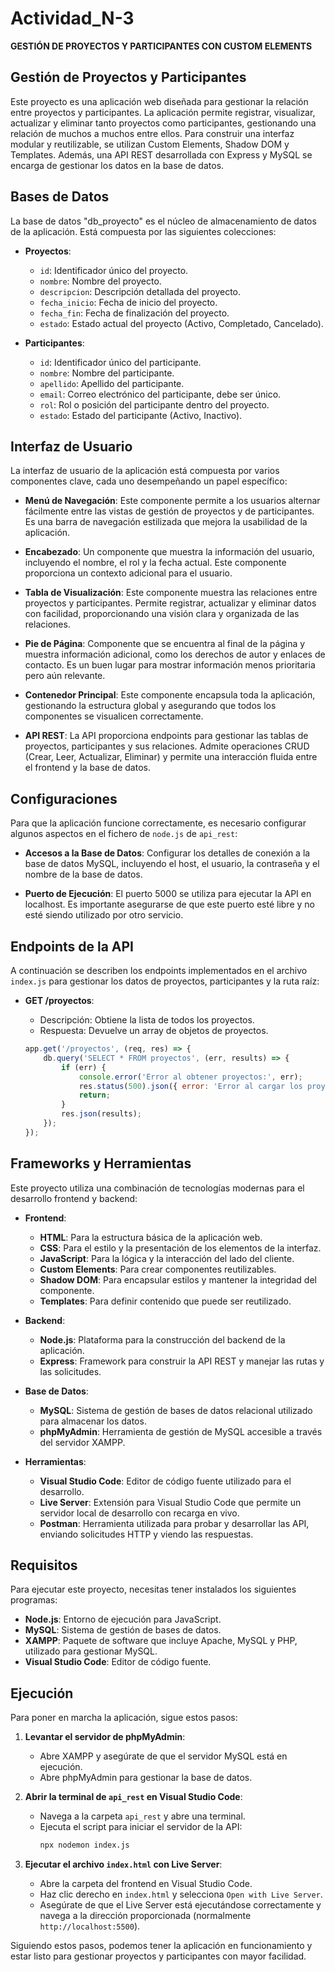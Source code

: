 # Actividad_N-3
**GESTIÓN DE PROYECTOS Y PARTICIPANTES CON CUSTOM ELEMENTS**

## Gestión de Proyectos y Participantes

Este proyecto es una aplicación web diseñada para gestionar la relación entre proyectos y participantes. La aplicación permite registrar, visualizar, actualizar y eliminar tanto proyectos como participantes, gestionando una relación de muchos a muchos entre ellos. Para construir una interfaz modular y reutilizable, se utilizan Custom Elements, Shadow DOM y Templates. Además, una API REST desarrollada con Express y MySQL se encarga de gestionar los datos en la base de datos.

## Bases de Datos

La base de datos "db_proyecto" es el núcleo de almacenamiento de datos de la aplicación. Está compuesta por las siguientes colecciones:

- **Proyectos**: 
  - `id`: Identificador único del proyecto.
  - `nombre`: Nombre del proyecto.
  - `descripcion`: Descripción detallada del proyecto.
  - `fecha_inicio`: Fecha de inicio del proyecto.
  - `fecha_fin`: Fecha de finalización del proyecto.
  - `estado`: Estado actual del proyecto (Activo, Completado, Cancelado).

- **Participantes**:
  - `id`: Identificador único del participante.
  - `nombre`: Nombre del participante.
  - `apellido`: Apellido del participante.
  - `email`: Correo electrónico del participante, debe ser único.
  - `rol`: Rol o posición del participante dentro del proyecto.
  - `estado`: Estado del participante (Activo, Inactivo).

## Interfaz de Usuario

La interfaz de usuario de la aplicación está compuesta por varios componentes clave, cada uno desempeñando un papel específico:

- **Menú de Navegación**: Este componente permite a los usuarios alternar fácilmente entre las vistas de gestión de proyectos y de participantes. Es una barra de navegación estilizada que mejora la usabilidad de la aplicación.
  
- **Encabezado**: Un componente que muestra la información del usuario, incluyendo el nombre, el rol y la fecha actual. Este componente proporciona un contexto adicional para el usuario.

- **Tabla de Visualización**: Este componente muestra las relaciones entre proyectos y participantes. Permite registrar, actualizar y eliminar datos con facilidad, proporcionando una visión clara y organizada de las relaciones.

- **Pie de Página**: Componente que se encuentra al final de la página y muestra información adicional, como los derechos de autor y enlaces de contacto. Es un buen lugar para mostrar información menos prioritaria pero aún relevante.

- **Contenedor Principal**: Este componente encapsula toda la aplicación, gestionando la estructura global y asegurando que todos los componentes se visualicen correctamente.

- **API REST**: La API proporciona endpoints para gestionar las tablas de proyectos, participantes y sus relaciones. Admite operaciones CRUD (Crear, Leer, Actualizar, Eliminar) y permite una interacción fluida entre el frontend y la base de datos.

## Configuraciones

Para que la aplicación funcione correctamente, es necesario configurar algunos aspectos en el fichero de `node.js` de `api_rest`:

- **Accesos a la Base de Datos**: Configurar los detalles de conexión a la base de datos MySQL, incluyendo el host, el usuario, la contraseña y el nombre de la base de datos.
  
- **Puerto de Ejecución**: El puerto 5000 se utiliza para ejecutar la API en localhost. Es importante asegurarse de que este puerto esté libre y no esté siendo utilizado por otro servicio.

## Endpoints de la API

A continuación se describen los endpoints implementados en el archivo `index.js` para gestionar los datos de proyectos, participantes y la ruta raíz:

- **GET /proyectos**:
  - Descripción: Obtiene la lista de todos los proyectos.
  - Respuesta: Devuelve un array de objetos de proyectos.

  ```javascript
  app.get('/proyectos', (req, res) => {
      db.query('SELECT * FROM proyectos', (err, results) => {
          if (err) {
              console.error('Error al obtener proyectos:', err);
              res.status(500).json({ error: 'Error al cargar los proyectos' });
              return;
          }
          res.json(results);
      });
  });

## Frameworks y Herramientas

Este proyecto utiliza una combinación de tecnologías modernas para el desarrollo frontend y backend:

- **Frontend**:
  - **HTML**: Para la estructura básica de la aplicación web.
  - **CSS**: Para el estilo y la presentación de los elementos de la interfaz.
  - **JavaScript**: Para la lógica y la interacción del lado del cliente.
  - **Custom Elements**: Para crear componentes reutilizables.
  - **Shadow DOM**: Para encapsular estilos y mantener la integridad del componente.
  - **Templates**: Para definir contenido que puede ser reutilizado.

- **Backend**:
  - **Node.js**: Plataforma para la construcción del backend de la aplicación.
  - **Express**: Framework para construir la API REST y manejar las rutas y las solicitudes.

- **Base de Datos**:
  - **MySQL**: Sistema de gestión de bases de datos relacional utilizado para almacenar los datos.
  - **phpMyAdmin**: Herramienta de gestión de MySQL accesible a través del servidor XAMPP.

- **Herramientas**:
  - **Visual Studio Code**: Editor de código fuente utilizado para el desarrollo.
  - **Live Server**: Extensión para Visual Studio Code que permite un servidor local de desarrollo con recarga en vivo.
  - **Postman**: Herramienta utilizada para probar y desarrollar las API, enviando solicitudes HTTP y viendo las respuestas.

## Requisitos

Para ejecutar este proyecto, necesitas tener instalados los siguientes programas:

- **Node.js**: Entorno de ejecución para JavaScript.
- **MySQL**: Sistema de gestión de bases de datos.
- **XAMPP**: Paquete de software que incluye Apache, MySQL y PHP, utilizado para gestionar MySQL.
- **Visual Studio Code**: Editor de código fuente.

## Ejecución

Para poner en marcha la aplicación, sigue estos pasos:

1. **Levantar el servidor de phpMyAdmin**:
   - Abre XAMPP y asegúrate de que el servidor MySQL está en ejecución.
   - Abre phpMyAdmin para gestionar la base de datos.

2. **Abrir la terminal de `api_rest` en Visual Studio Code**:
   - Navega a la carpeta `api_rest` y abre una terminal.
   - Ejecuta el script para iniciar el servidor de la API:
     ```bash
     npx nodemon index.js
     ```

3. **Ejecutar el archivo `index.html` con Live Server**:
   - Abre la carpeta del frontend en Visual Studio Code.
   - Haz clic derecho en `index.html` y selecciona `Open with Live Server`.
   - Asegúrate de que el Live Server está ejecutándose correctamente y navega a la dirección proporcionada (normalmente `http://localhost:5500`).

Siguiendo estos pasos, podemos tener la aplicación en funcionamiento y estar listo para gestionar proyectos y participantes con mayor facilidad.

